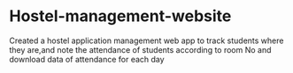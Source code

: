 # Hostel-management-website
Created a hostel application management web app to track students where they are,and note the attendance of students according to room No and download data of attendance for each day
